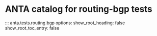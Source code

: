 # ANTA catalog for routing-bgp tests

::: anta.tests.routing.bgp
    options:
      show_root_heading: false
      show_root_toc_entry: false
